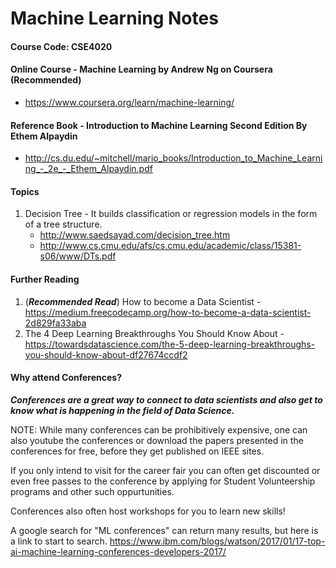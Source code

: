 # Machine Learning Notes 
#### Course Code: CSE4020

#### Online Course - Machine Learning by Andrew Ng on Coursera (Recommended)
  - https://www.coursera.org/learn/machine-learning/

#### Reference Book - Introduction to Machine Learning Second Edition By Ethem Alpaydin
- http://cs.du.edu/~mitchell/mario_books/Introduction_to_Machine_Learning_-_2e_-_Ethem_Alpaydin.pdf

#### Topics
1. Decision Tree - It builds classification or regression models in the form of a tree structure.
    - http://www.saedsayad.com/decision_tree.htm
    - http://www.cs.cmu.edu/afs/cs.cmu.edu/academic/class/15381-s06/www/DTs.pdf
   
#### Further Reading
1. (***Recommended Read***) How to become a Data Scientist - https://medium.freecodecamp.org/how-to-become-a-data-scientist-2d829fa33aba 
2. The 4 Deep Learning Breakthroughs You Should Know About - https://towardsdatascience.com/the-5-deep-learning-breakthroughs-you-should-know-about-df27674ccdf2 

#### Why attend Conferences?
***Conferences are a great way to connect to data scientists and also get to know what is happening in the field of Data Science.*** 

NOTE: While many conferences can be prohibitively expensive, one can also youtube the conferences or download the papers presented in the conferences for free, before they get published on IEEE sites. 

If you only intend to visit for the career fair you can often get discounted or even free passes to the conference by applying for Student Volunteership programs and other such oppurtunities. 

Conferences also often host workshops for you to learn new skills!

A google search for "ML conferences" can return many results, but here is a link to start to search. https://www.ibm.com/blogs/watson/2017/01/17-top-ai-machine-learning-conferences-developers-2017/

